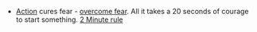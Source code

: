 - [Action]() cures fear - [overcome fear](). All it takes a 20 seconds of courage to start something. [2 Minute rule]()
